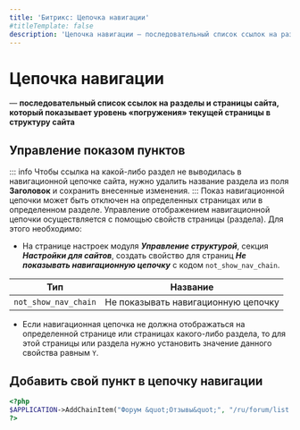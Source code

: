 ```yaml
---
title: 'Битрикс: Цепочка навигации'
#titleTemplate: false
description: 'Цепочка навигации — последовательный список ссылок на разделы и страницы сайта, который показывает уровень «погружения» текущей страницы в структуру сайта.'
---
```


# Цепочка навигации
— **последовательный список ссылок на разделы и страницы сайта, который показывает уровень «погружения» текущей страницы в структуру сайта**


## Управление показом пунктов
::: info
Чтобы ссылка на какой-либо раздел не выводилась в навигационной цепочке сайта, нужно удалить название раздела из поля **Заголовок** и сохранить внесенные изменения.
:::
Показ навигационной цепочки может быть отключен на определенных страницах или в определенном разделе. Управление отображением навигационной цепочки осуществляется с помощью свойств страницы (раздела). Для этого необходимо:
- На странице настроек модуля ***Управление структурой***, секция ***Настройки для сайтов***, создать свойство для страниц ***Не показывать навигационную цепочку*** с кодом `not_show_nav_chain`.

| Тип | Название                             |
| --- |--------------------------------------|
| `not_show_nav_chain` | Не показывать навигационную цепочку  |

- Если навигационная цепочка не должна отображаться на определенной странице или страницах какого-либо раздела, то для этой страницы или раздела нужно установить значение данного свойства равным `Y`.

## Добавить свой пункт в цепочку навигации
```php
<?php
$APPLICATION->AddChainItem("Форум &quot;Отзывы&quot;", "/ru/forum/list.php?FID=3");
?>
```
